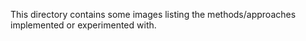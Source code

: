 This directory contains some images listing the methods/approaches implemented or experimented with.
